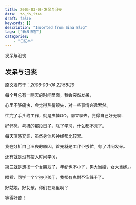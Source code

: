 ```yaml
---
title: 2006-03-06-发呆与沮丧
date:  to_do_item
draft: false
keywords: []
description: "Imported from Sina Blog"
tags: ["新浪博客"]
categories: 
    - "日记本"
---
```

发呆与沮丧
## 发呆与沮丧

 原文发布于：*2006-03-06 22:58:29*

每个月总有一两天的时间里面，我会突然发呆，

心里不够痛快，会觉得热情顿失，对一些事情兴趣索然。

 

忙完了手头的工作，就是去挂QQ，聊来聊去，觉得自己好无聊。

 

好怀念，考研的那段日子，除了学习，什么都不想了。

 

每天倍感充实，虽然身体和神经都比较累。

 

我在分析自己沮丧的原因，首先就是工作不够忙，有了时间发呆。

还有就是没有投入时间学习，

第三就是想找一个女朋友了，年纪也不小了，男大当婚，女大当嫁。。

 

眼看，同学一个个抱小孩了，我都有点耐不住性子了。

好姑娘，好女孩，你们在哪里啊？

等得好苦！

 


